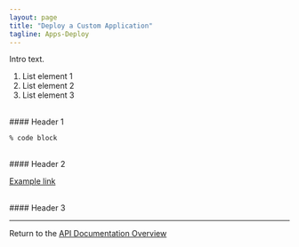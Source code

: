 ```yaml
---
layout: page
title: "Deploy a Custom Application"
tagline: Apps-Deploy
---
```


Intro text.

1. List element 1
2. List element 2
3. List element 3


<br>
#### Header 1

```
% code block
```


<br>
#### Header 2

[Example link](https://url/)


<br>
#### Header 3



---
Return to the [API Documentation Overview](../index.md)
